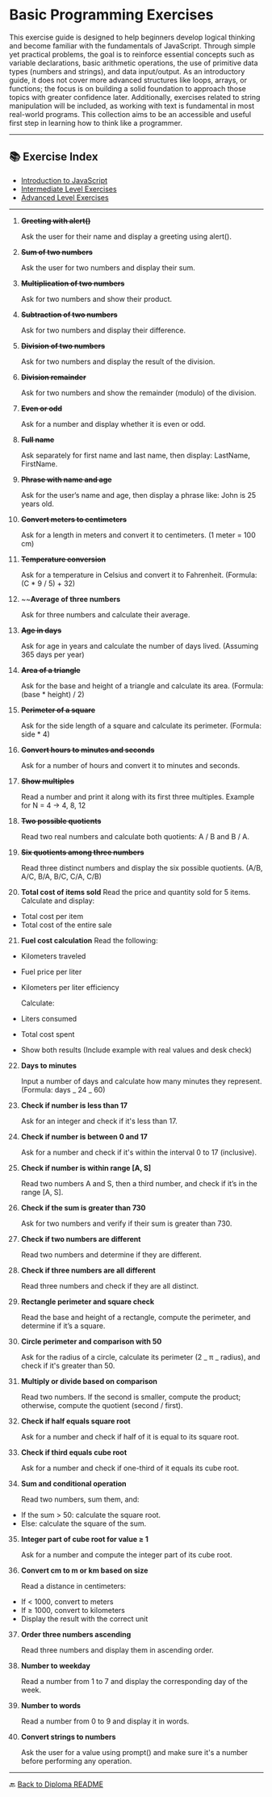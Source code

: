 # Basic Programming Exercises

This exercise guide is designed to help beginners develop logical thinking and become familiar with the fundamentals of JavaScript. Through simple yet practical problems, the goal is to reinforce essential concepts such as variable declarations, basic arithmetic operations, the use of primitive data types (numbers and strings), and data input/output. As an introductory guide, it does not cover more advanced structures like loops, arrays, or functions; the focus is on building a solid foundation to approach those topics with greater confidence later. Additionally, exercises related to string manipulation will be included, as working with text is fundamental in most real-world programs. This collection aims to be an accessible and useful first step in learning how to think like a programmer.

---

## 📚 Exercise Index

- [Introduction to JavaScript](../../README.md)
- [Intermediate Level Exercises](../intermediate/README.md)
- [Advanced Level Exercises](../advanced/README.md)

---

1.  ~~**Greeting with alert()**~~

    Ask the user for their name and display a greeting using alert().

2.  ~~**Sum of two numbers**~~

    Ask the user for two numbers and display their sum.

3.  ~~**Multiplication of two numbers**~~

    Ask for two numbers and show their product.

4.  ~~**Subtraction of two numbers**~~

    Ask for two numbers and display their difference.

5.  ~~**Division of two numbers**~~

    Ask for two numbers and display the result of the division.

6.  ~~**Division remainder**~~

    Ask for two numbers and show the remainder (modulo) of the division.

7.  ~~**Even or odd**~~

    Ask for a number and display whether it is even or odd.

8.  ~~**Full name**~~

    Ask separately for first name and last name, then display: LastName, FirstName.

9.  ~~**Phrase with name and age**~~

    Ask for the user’s name and age, then display a phrase like: John is 25 years old.

10. ~~**Convert meters to centimeters**~~

    Ask for a length in meters and convert it to centimeters.
    (1 meter = 100 cm)

11. ~~**Temperature conversion**~~

    Ask for a temperature in Celsius and convert it to Fahrenheit.
    (Formula: (C \* 9 / 5) + 32)

12. ~~**Average of three numbers**

    Ask for three numbers and calculate their average.

13. ~~**Age in days**~~

    Ask for age in years and calculate the number of days lived.
    (Assuming 365 days per year)

14. ~~**Area of a triangle**~~

    Ask for the base and height of a triangle and calculate its area.
    (Formula: (base \* height) / 2)

15. ~~**Perimeter of a square**~~

    Ask for the side length of a square and calculate its perimeter.
    (Formula: side \* 4)

16. ~~**Convert hours to minutes and seconds**~~

    Ask for a number of hours and convert it to minutes and seconds.

17. ~~**Show multiples**~~

    Read a number and print it along with its first three multiples.
    Example for N = 4 → 4, 8, 12

18. ~~**Two possible quotients**~~

    Read two real numbers and calculate both quotients: A / B and B / A.

19. ~~**Six quotients among three numbers**~~

    Read three distinct numbers and display the six possible quotients.
    (A/B, A/C, B/A, B/C, C/A, C/B)

20. **Total cost of items sold**
    Read the price and quantity sold for 5 items.
    Calculate and display:

- Total cost per item
- Total cost of the entire sale

21. **Fuel cost calculation**
    Read the following:

- Kilometers traveled
- Fuel price per liter
- Kilometers per liter efficiency

  Calculate:

- Liters consumed
- Total cost spent
- Show both results
  (Include example with real values and desk check)

22. **Days to minutes**

    Input a number of days and calculate how many minutes they represent.
    (Formula: days _ 24 _ 60)

23. **Check if number is less than 17**

    Ask for an integer and check if it's less than 17.

24. **Check if number is between 0 and 17**

    Ask for a number and check if it's within the interval 0 to 17 (inclusive).

25. **Check if number is within range [A, S]**

    Read two numbers A and S, then a third number, and check if it’s in the range [A, S].

26. **Check if the sum is greater than 730**

    Ask for two numbers and verify if their sum is greater than 730.

27. **Check if two numbers are different**

    Read two numbers and determine if they are different.

28. **Check if three numbers are all different**

    Read three numbers and check if they are all distinct.

29. **Rectangle perimeter and square check**

    Read the base and height of a rectangle, compute the perimeter, and determine if it’s a square.

30. **Circle perimeter and comparison with 50**

    Ask for the radius of a circle, calculate its perimeter (2 _ π _ radius), and check if it's greater than 50.

31. **Multiply or divide based on comparison**

    Read two numbers. If the second is smaller, compute the product; otherwise, compute the quotient (second / first).

32. **Check if half equals square root**

    Ask for a number and check if half of it is equal to its square root.

33. **Check if third equals cube root**

    Ask for a number and check if one-third of it equals its cube root.

34. **Sum and conditional operation**

    Read two numbers, sum them, and:

- If the sum > 50: calculate the square root.
- Else: calculate the square of the sum.

35. **Integer part of cube root for value ≥ 1**

    Ask for a number and compute the integer part of its cube root.

36. **Convert cm to m or km based on size**

    Read a distance in centimeters:

- If < 1000, convert to meters
- If ≥ 1000, convert to kilometers
- Display the result with the correct unit

37. **Order three numbers ascending**

    Read three numbers and display them in ascending order.

38. **Number to weekday**

    Read a number from 1 to 7 and display the corresponding day of the week.

39. **Number to words**

    Read a number from 0 to 9 and display it in words.

40. **Convert strings to numbers**

    Ask the user for a value using prompt() and make sure it's a number before performing any operation.

---

🔙 [Back to Diploma README](../../../../README.md)
